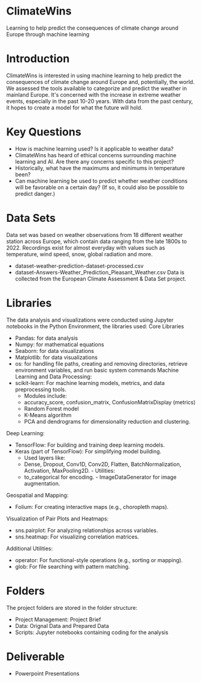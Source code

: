 # ClimateWins
Learning to help predict the consequences of climate change around Europe through machine learning
# Introduction
ClimateWins is interested in using machine learning to help predict the consequences of climate change around Europe and, potentially, the world. We assessed the tools available to categorize and predict the weather in mainland Europe.  It's concerned with the increase in extreme weather events, especially in the past 10-20 years. With data from the past century, it hopes to create a model for what the future will hold.
# Key Questions
-  How is machine learning used? Is it applicable to weather data?
-  ClimateWins has heard of ethical concerns surrounding machine learning and AI. Are there any concerns specific to this project?
-  Historically, what have the maximums and minimums in temperature been?
-  Can machine learning be used to predict whether weather conditions will be favorable on a certain day? (If so, it could also be possible to predict danger.)

# Data Sets
Data set was based on weather observations from 18 different weather station across Europe, which contain data ranging from the late 1800s to 2022.  Recordings exist for almost everyday with values such as temperature, wind speed, snow, global radiation and more.  

-  dataset-weather-prediction-dataset-processed.csv
-  dataset-Answers-Weather_Prediction_Pleasant_Weather.csv
Data is collected from the European Climate Assessment & Data Set project.

# Libraries
The data analysis and visualizations were conducted using Jupyter notebooks in the Python Environment, the libraries used:
Core Libraries
-  Pandas: for data analysis
-  Numpy: for mathematical equations
-  Seaborn: for data visualizations
-  Matplotlib: for data visualizations
-  os: for handling file paths, creating and removing directories, retrieve environment variables, and run basic system commands
Machine Learning and Data Processing:
-  scikit-learn: For machine learning models, metrics, and data preprocessing tools.
    -  Modules include:
      -  accuracy_score, confusion_matrix, ConfusionMatrixDisplay (metrics)
      -  Random Forest model
      -  K-Means algorithm
    -  PCA and dendrograms for dimensionality reduction and clustering.

Deep Learning:
  -  TensorFlow: For building and training deep learning models.
  -  Keras (part of TensorFlow): For simplifying model building.
     -  Used layers like:
      -  Dense, Dropout, Conv1D, Conv2D, Flatten, BatchNormalization, Activation, MaxPooling2D.
    -  Utilities:
      -  to_categorical for encoding.
    -  ImageDataGenerator for image augmentation.

Geospatial and Mapping:
  -  Folium: For creating interactive maps (e.g., choropleth maps).

Visualization of Pair Plots and Heatmaps:
  -  sns.pairplot: For analyzing relationships across variables.
  -  sns.heatmap: For visualizing correlation matrices.

Additional Utilities:
  -  operator: For functional-style operations (e.g., sorting or mapping).
  -  glob: For file searching with pattern matching.

# Folders
The project folders are stored in the folder structure:

-  Project Management: Project Brief
-  Data: Orignal Data and Prepared Data
-  Scripts: Jupyter notebooks containing coding for the analysis

# Deliverable

-  Powerpoint Presentations


